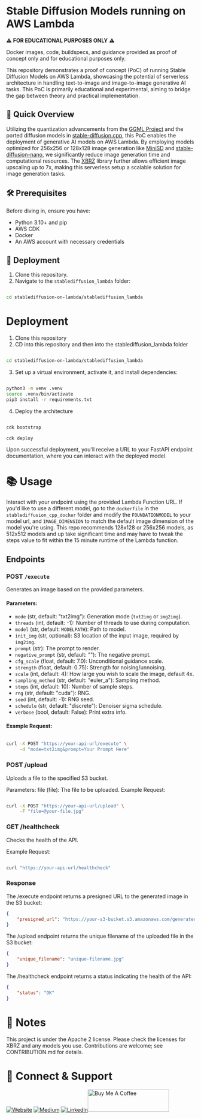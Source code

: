 # Stable Diffusion Models running on AWS Lambda

:warning: **FOR EDUCATIONAL PURPOSES ONLY** :warning:

Docker images, code, buildspecs, and guidance provided as proof of concept only and for educational purposes only.

This repository demonstrates a proof of concept (PoC) of running Stable Diffusion Models on AWS Lambda, showcasing the potential of serverless architecture in handling text-to-image and image-to-image generative AI tasks. This PoC is primarily educational and experimental, aiming to bridge the gap between theory and practical implementation.

## 🚀 Quick Overview

Utilizing the quantization advancements from the [GGML Project](https://github.com/ggerganov/ggml) and the ported diffusion models in [stable-diffusion.cpp](https://github.com/leejet/stable-diffusion.cpp), this PoC enables the deployment of generative AI models on AWS Lambda. By employing models optimized for 256x256 or 128x128 image generation like [MiniSD](https://huggingface.co/justinpinkney/miniSD/tree/main) and [stable-diffusion-nano](https://huggingface.co/bguisard/stable-diffusion-nano-2-1/tree/main), we significantly reduce image generation time and computational resources. The [XBRZ](https://github.com/ioistired/xbrz.py) library further allows efficient image upscaling up to 7x, making this serverless setup a scalable solution for image generation tasks.

## 🛠 Prerequisites

Before diving in, ensure you have:
- Python 3.10+ and pip
- AWS CDK
- Docker
- An AWS account with necessary credentials

## 🚀 Deployment

1. Clone this repository.
2. Navigate to the `stablediffusion_lambda` folder:

```bash

cd stablediffusion-on-lambda/stablediffusion_lambda

```

# Deployment

1. Clone this repository
2. CD into this repository and then into the stablediffusion_lambda folder

```bash

cd stablediffusion-on-lambda/stablediffusion_lambda

```

3) Set up a virtual environment, activate it, and install dependencies:

```bash

python3 -m venv .venv
source .venv/bin/activate
pip3 install -r requirements.txt

```

4) Deploy the architecture

```bash

cdk bootstrap

cdk deploy

```

Upon successful deployment, you'll receive a URL to your FastAPI endpoint documentation, where you can interact with the deployed model.

# 📚 Usage

Interact with your endpoint using the provided Lambda Function URL.  If you'd like to use a different model, go to the `dockerfile` in the `stablediffusion_cpp_docker` folder and modify the `FOUNDATIONMODEL` to your model url, and `IMAGE_DIMENSION` to match the default image dimension of the model you're using. This repo recommends 128x128 or 256x256 models, as 512x512 models and up take significant time and may have to tweak the steps value to fit within the 15 minute runtime of the Lambda function.

## Endpoints

### POST `/execute`

Generates an image based on the provided parameters.

#### Parameters:

- `mode` (str, default: "txt2img"): Generation mode (`txt2img` or `img2img`).
- `threads` (int, default: -1): Number of threads to use during computation.
- `model` (str, default: `MODELPATH`): Path to model.
- `init_img` (str, optional): S3 location of the input image, required by `img2img`.
- `prompt` (str): The prompt to render.
- `negative_prompt` (str, default: ""): The negative prompt.
- `cfg_scale` (float, default: 7.0): Unconditional guidance scale.
- `strength` (float, default: 0.75): Strength for noising/unnoising.
- `scale` (int, default: 4): How large you wish to scale the image, default 4x.
- `sampling_method` (str, default: "euler_a"): Sampling method.
- `steps` (int, default: 10): Number of sample steps.
- `rng` (str, default: "cuda"): RNG.
- `seed` (int, default: -1): RNG seed.
- `schedule` (str, default: "discrete"): Denoiser sigma schedule.
- `verbose` (bool, default: False): Print extra info.

#### Example Request:

```bash

curl -X POST "https://your-api-url/execute" \
     -d "mode=txt2img&prompt=Your Prompt Here"

```

### POST /upload

Uploads a file to the specified S3 bucket.

Parameters:
file (file): The file to be uploaded.
Example Request:

```bash

curl -X POST "https://your-api-url/upload" \
     -F "file=@your-file.jpg"

```


### GET /healthcheck

Checks the health of the API.

Example Request:

```bash

curl "https://your-api-url/healthcheck"

```

### Response

The /execute endpoint returns a presigned URL to the generated image in the S3 bucket:

```json
{
    "presigned_url": "https://your-s3-bucket.s3.amazonaws.com/generated-image.png?AWSAccessKeyId=..."
}
```

The /upload endpoint returns the unique filename of the uploaded file in the S3 bucket:

```json
{
    "unique_filename": "unique-filename.jpg"
}
```

The /healthcheck endpoint returns a status indicating the health of the API:

```json
{
    "status": "OK"
}
```

# 📝 Notes

This project is under the Apache 2 license. Please check the licenses for XBRZ and any models you use. Contributions are welcome; see CONTRIBUTION.md for details.

# <a name="connect"></a> 🤝 Connect & Support

<a href="https://www.baileytec.net" target="_blank"><img alt="Website" src="https://img.shields.io/badge/Personal%20Website-%2312100E.svg?&style=for-the-badge&logoColor=white" /></a>
<a href="https://medium.com/@seanbailey518" target="_blank"><img alt="Medium" src="https://img.shields.io/badge/medium-%2312100E.svg?&style=for-the-badge&logo=medium&logoColor=white" /></a>
<a href="https://www.linkedin.com/in/baileytec/" target="_blank"><img alt="LinkedIn" src="https://img.shields.io/badge/linkedin-%230077B5.svg?&style=for-the-badge&logo=linkedin&logoColor=white" /></a><a href="https://www.buymeacoffee.com/baileyteclabs" target="_blank"><img src="https://cdn.buymeacoffee.com/buttons/v2/default-blue.png" alt="Buy Me A Coffee" style="height: 60px !important;width: 217px !important;" ></a>
